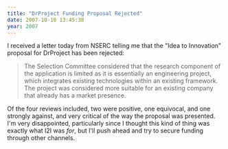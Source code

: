 ```yaml
---
title: "DrProject Funding Proposal Rejected"
date: 2007-10-10 13:45:38
year: 2007
---
```

I received a letter today from NSERC telling me that the "Idea to Innovation" proposal for DrProject has been rejected:
<blockquote>The Selection Committee considered that the research component of the application is limited as it is essentially an engineering project, which integrates existing technologies within an existing framework. The project was considered more suitable for an existing company that already has a market presence.
</blockquote>
Of the four reviews included, two were positive, one equivocal, and one strongly against, and very critical of the way the proposal was presented. I'm very disappointed, particularly since I thought this kind of thing was exactly what I2I was <em>for</em>, but I'll push ahead and try to secure funding through other channels.
